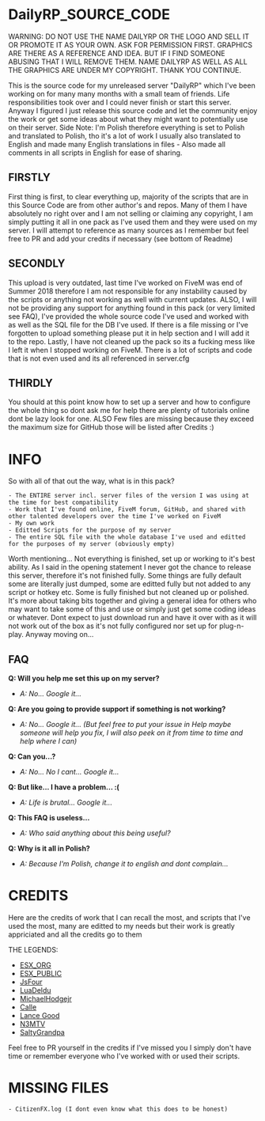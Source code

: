 # DailyRP_SOURCE_CODE

WARNING: DO NOT USE THE NAME DAILYRP OR THE LOGO AND SELL IT OR PROMOTE IT AS YOUR OWN. ASK FOR PERMISSION FIRST. GRAPHICS ARE THERE AS A REFERENCE AND IDEA. BUT IF I FIND SOMEONE ABUSING THAT I WILL REMOVE THEM. NAME DAILYRP AS WELL AS ALL THE GRAPHICS ARE UNDER MY COPYRIGHT. THANK YOU CONTINUE.

This is the source code for my unreleased server "DailyRP" which I've been working on for many many months with a small team of friends. Life responsibilities took over and I could never finish or start this server. Anyway I figured I just release this source code and let the community enjoy the work or get some ideas about what they might want to potentially use on their server. Side Note: I'm Polish therefore everything is set to Polish and translated to Polish, tho it's a lot of work I usually also translated to English and made many English translations in files - Also made all comments in all scripts in English for ease of sharing.

## FIRSTLY

First thing is first, to clear everything up, majority of the scripts that are in this Source Code are from other author's and repos. Many of them I have absolutely no right over and I am not selling or claiming any copyright, I am simply putting it all in one pack as I've used them and they were used on my server. I will attempt to reference as many sources as I remember but feel free to PR and add your credits if necessary (see bottom of Readme)

## SECONDLY

This upload is very outdated, last time I've worked on FiveM was end of Summer 2018 therefore I am not responsible for any instability caused by the scripts or anything not working as well with current updates. ALSO, I will not be providing any support for anything found in this pack (or very limited see FAQ), I've provided the whole source code I've used and worked with as well as the SQL file for the DB I've used. If there is a file missing or I've forgotten to upload something please put it in help section and I will add it to the repo. Lastly, I have not cleaned up the pack so its a fucking mess like I left it when I stopped working on FiveM. There is a lot of scripts and code that is not even used and its all referenced in server.cfg

## THIRDLY

You should at this point know how to set up a server and how to configure the whole thing so dont ask me for help there are plenty of tutorials online dont be lazy look for one. ALSO Few files are missing because they exceed the maximum size for GitHub those will be listed after Credits :)

# INFO

So with all of that out the way, what is in this pack?

    - The ENTIRE server incl. server files of the version I was using at the time for best compatibility
    - Work that I've found online, FiveM forum, GitHub, and shared with other talented developers over the time I've worked on FiveM
    - My own work
    - Editted Scripts for the purpose of my server
    - The entire SQL file with the whole database I've used and editted for the purposes of my server (obviously empty)
    
Worth mentioning... Not everything is finished, set up or working to it's best ability. As I said in the opening statement I never got the chance to release this server, therefore it's not finished fully. Some things are fully default some are literally just dumped, some are editted fully but not added to any script or hotkey etc. Some is fully finished but not cleaned up or polished. It's more about taking bits together and giving a general idea for others who may want to take some of this and use or simply just get some coding ideas or whatever. Dont expect to just download run and have it over with as it will not work out of the box as it's not fully configured nor set up for plug-n-play. Anyway moving on...

## FAQ

**Q: Will you help me set this up on my server?**
- *A: No... Google it...*

**Q: Are you going to provide support if something is not working?**
- *A: No... Google it... (But feel free to put your issue in Help maybe someone will help you fix, I will also peek on it from time to time and help where I can)*

**Q: Can you...?**
- *A: No... No I cant... Google it...*

**Q: But like... I have a problem... :(**
- *A: Life is brutal... Google it...*

**Q: This FAQ is useless...**
- *A: Who said anything about this being useful?*

**Q: Why is it all in Polish?**
- *A: Because I'm Polish, change it to english and dont complain...*

# CREDITS

Here are the credits of work that I can recall the most, and scripts that I've used the most, many are editted to my needs but their work is greatly appriciated and all the credits go to them

THE LEGENDS:
- [ESX_ORG](https://github.com/ESX-Org)
- [ESX_PUBLIC](https://github.com/ESX-PUBLIC)
- [JsFour](https://github.com/jonassvensson4)
- [LuaDeldu](https://github.com/LuaDeldu)
- [MichaelHodgejr](https://github.com/michaelhodgejr)
- [Calle](https://github.com/qalle-fivem)
- [Lance Good](https://github.com/DevLanceGood)
- [N3MTV](https://github.com/N3MTV)
- [SaltyGrandpa](https://github.com/SaltyGrandpa)


Feel free to PR yourself in the credits if I've missed you I simply don't have time or remember everyone who I've worked with or used their scripts.

# MISSING FILES

    - CitizenFX.log (I dont even know what this does to be honest)
